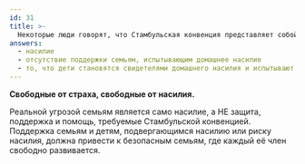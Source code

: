 ```yaml
---
id: 31
title: >-
  Некоторые люди говорят, что Стамбульская конвенция представляет собой угрозу для семей. Реальная угроза семьям - это
answers:
  - насилие
  - отсутствие поддержки семьям, испытывающим домашнее насилие
  - то, что дети становятся свидетелями домашнего насилия и испытывают его на себе
---
```

**Свободные от страха, свободные  от насилия.**

Реальной угрозой семьям является само насилие, а НЕ защита, поддержка и помощь,
требуемые Стамбульской конвенцией. Поддержка семьям и детям, подвергающимся
насилию или риску насилия, должна привести к безопасным семьям, где каждый её
член свободно развивается.
